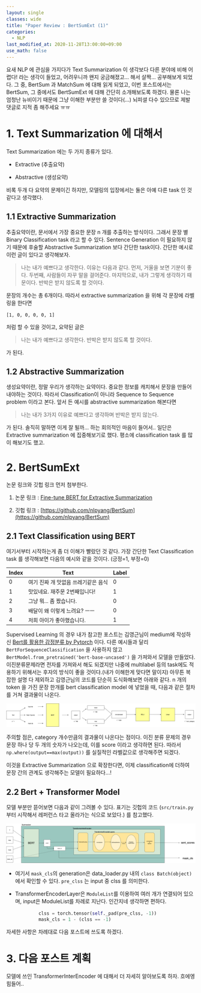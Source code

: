 ```yaml
---
layout: single
classes: wide
title: "Paper Review : BertSumExt (1)"
categories:
  - NLP
last_modified_at: 2020-11-28T13:00:00+09:00
use_math: false
---
```


요새 NLP 에 관심을 가지다가 Text Summarization 이 생각보다 다른 분야에 비해 어렵다! 라는 생각이 들었고, 어려우니까 왠지 궁금해졌고... 해서 살짝... 공부해보게 되었다. 그 중, BertSum 과 MatchSum 에 대해 읽게 되었고, 이번 포스트에서는 BertSum, 그 중에서도 BertSumExt 에 대해 간단히 소개해보도록 하겠다. 물론 나는 엄청난 뉴비이기 때문에 그냥 이해한 부분만 쓸 것이다(...) 뇌피셜 다수 있으므로 제발 댓글로 지적 좀 해주세요 ㅠㅠ

# 1. Text Summarization 에 대해서

Text Summarization 에는 두 가지 종류가 있다.

* Extractive (추출요약)

* Abstractive (생성요약)

비록 두개 다 요약의 문제이긴 하지만, 모델링의 입장에서는 둘은 아예 다른 task 인 것 같다고 생각했다.

## 1.1 Extractive Summarization

추출요약이란, 문서에서 가장 중요한 문장 n 개를 추출하는 방식이다. 그래서 문장 별 Binary Classification task 라고 할 수 있다. Sentence Generation 이 필요하지 않기 때문에 후술할 Abstractive Summarization 보다 간단한 task이다. 간단한 예시로 이런 글이 있다고 생각해보자.

> 나는 내가 예쁘다고 생각한다. 이유는 다음과 같다. 먼저, 거울을 보면 기분이 좋다. 두번째, 사람들이 자꾸 말을 걸어준다. 마지막으로, 내가 그렇게 생각하기 때문이다. 반박은 받지 않도록 할 것이다.

문장의 개수는 총 6개이다. 따라서 extractive summarization 을 위해 각 문장에 라벨링을 한다면

```
[1, 0, 0, 0, 0, 1]
```

처럼 할 수 있을 것이고, 요약된 글은

> 나는 내가 예쁘다고 생각한다. 반박은 받지 않도록 할 것이다.

가 된다. 

## 1.2 Abstractive Summarization

생성요약이란, 정말 우리가 생각하는 요약이다. 중요한 정보를 캐치해서 문장을 만들어 내야하는 것이다. 따라서 Classification이 아니라 Sequence to Sequence problem 이라고 본다. 앞서 든 예시를 abstractive summarization 해본다면

> 나는 내가 3가지 이유로 예쁘다고 생각하며 반박은 받지 않는다.

가 된다. 솔직히 말하면 이게 잘 될까... 하는 회의적인 마음이 들어서.. 일단은 Extractive summarization 에 집중해보기로 했다. 평소에 classification task 를 많이 해보기도 했고.


# 2. BertSumExt

논문 링크와 깃헙 링크 먼저 첨부한다.

1. 논문 링크 : [Fine-tune BERT for Extractive Summarization](https://arxiv.org/pdf/1903.10318.pdf) 

2. 깃헙 링크 : [https://github.com/nlpyang/BertSum](https://github.com/nlpyang/BertSum)

## 2.1 Text Classification using BERT

여기서부터 시작하는게 좀 더 이해가 빨랐던 것 같다. 가장 간단한 Text Classification task 를 생각해보면 다음의 예시와 같을 것이다. (긍정=1, 부정=0)

| Index | Text | Label |
| ----- | ---- | ----- |
| 0 | 여기 진짜 개 맛없음 쓰레기같은 음식 | 0 |
| 1 | 맛있네요. 재주문 2번째입니다! | 1 |
| 2 | 그냥 뭐... 좀 짰습니다. | 0 |
| 3 | 배달이 왜 이렇게 느려요? ㅡㅡ | 0 |
| 4 | 저희 아이가 좋아했습니다. | 1 |

Supervised Learning 의 경우 내가 참고한 포스트는 김영근님이 medium에 작성하신 [Bert를 활용한 감정분류 by Pytorch](https://medium.com/@eyfydsyd97/bert%EB%A5%BC-%ED%99%9C%EC%9A%A9%ED%95%9C-classification-by-pytorch-2a6d4adaf162) 이다. 다른 예시들과 달리  `BertForSequenceClassification` 을 사용하지 않고 `BertModel.from_pretrained('bert-base-uncased')`  을 가져와서 모델을 만들었다. 이진분류문제라면 전자를 가져와서 해도 되겠지만 나중에 multilabel 등의 task에도 적용하기 위해서는 후자의 방식이 좋을 것이다.(내가 이해한게 맞다면 말이지) 아무튼 복잡한 설명 다 제외하고 김영근님의 코드를 단순히 도식화해보면 아래와 같다. n 개의 token 을 가진 문장 한개를 bert classification model 에 넣었을 때, 다음과 같은 절차를 거쳐 결과물이 나온다.

![bertcls](/assets/bertcls.png)

주의할 점은, category 개수만큼의 결과물이 나온다는 점이다. 이진 분류 문제의 경우 문장 하나 당 두 개의 숫자가 나오는데, 이를 score 이라고 생각하면 된다. 따라서 `np.where(output==max(output))` 를 실질적인 라벨값으로 생각해주면 되겠다.

이것을 Extractive Summarization 으로 확장한다면, 이제 classification에 더하여 문장 간의 관계도 생각해주는 모델이 필요하다...!

## 2.2 Bert + Transformer Model

모델 부분만 뜯어보면 다음과 같이 그려볼 수 있다. 표기는 깃헙의 코드 (`src/train.py`부터 시작해서 레퍼런스 타고 올라가는 식으로 보았다.) 를 참고했다.

![bertsum](/assets/bertsum.png)

*  여기서 `mask_cls`의 generation은 data_loader.py 내의 `class Batch(object)` 에서 확인할 수 있다.  `pre_clss` 는 input 중 clss 를 의미한다.

*  TransformerEncoderLayer은 `ModuleList`를 이용하여 여러 개가 연결되어 있으며, input은 ModuleList를 차례로 지난다. 인간지네 생각하면 편하다.

```python
            clss = torch.tensor(self._pad(pre_clss, -1))
            mask_cls = 1 - (clss == -1)
```

자세한 사항은 차례대로 다음 포스트에 쓰도록 하겠다.

# 3. 다음 포스트 계획

모델에 쓰인 TransformerInterEncoder 에 대해서 더 자세히 알아보도록 하자. 흐에엥 힘들어..




